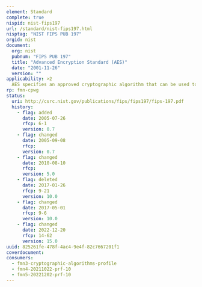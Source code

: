 ```yaml
---
element: Standard
complete: true
nispid: nist-fips197
url: /standard/nist-fips197.html
nisptag: "NIST FIPS PUB 197"
orgid: nist
document:
  org: nist
  pubnum: "FIPS PUB 197"
  title: "Advanced Encryption Standard (AES)"
  date: "2001-11-26"
  version: ""
applicability: >2
  AES specifies an approved cryptographic algorithm that can be used to protect electronic data. AES is a symmetric block cipher that can encrypt (cipher) and decrypt (decipher) information. The AES algorithm is capable of using cryptographic keys of 128, 192 and 256 bits to encrypt and decrypt data in blocks of 128 bits. PKI components and applications should utilize AES for key wrap functions. It may also be applied to locally stored keys generated by the Root Certification Authority.
rp: fmn-cpwg
status:
  uri: http://csrc.nist.gov/publications/fips/fips197/fips-197.pdf
  history: 
    - flag: added
      date: 2005-07-26
      rfcp: 6-1
      version: 0.7
    - flag: changed
      date: 2005-09-08
      rfcp: 
      version: 0.7
    - flag: changed
      date: 2010-08-10
      rfcp: 
      version: 5.0
    - flag: deleted
      date: 2017-01-26
      rfcp: 9-21
      version: 10.0
    - flag: changed
      date: 2017-05-01
      rfcp: 9-6
      version: 10.0
    - flag: changed
      date: 2022-12-20
      rfcp: 14-62
      version: 15.0
uuid: 825261fe-478f-4ac4-9e4f-82c7667201f1
coverdocument:
consumers:
  - fmn3-cryptographic-algorithms-profile
  - fmn4-20211022-prf-10
  - fmn5-20221202-prf-10
---
```

